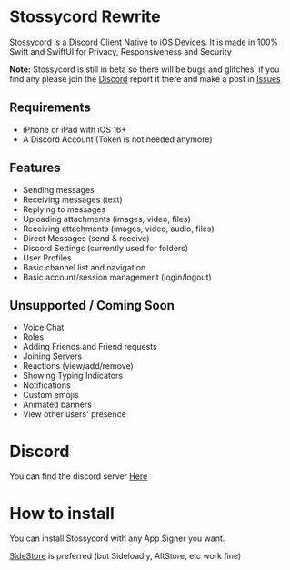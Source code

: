 # Stossycord Rewrite

Stossycord is a Discord Client Native to iOS Devices. It is made in 100% Swift and SwiftUI for Privacy, Responsiveness and Security

**Note:** Stossycord is still in beta so there will be bugs and glitches, if you find any please join the [Discord](https://discord.gg/sNzwHGDVEJ) report it there and make a post in [Issues](https://github.com/Stossycord/Stossycord/issues)

## Requirements
- iPhone or iPad with iOS 16+
- A Discord Account (Token is not needed anymore)


## Features
- Sending messages
- Receiving messages (text)
- Replying to messages
- Uploading attachments (images, video, files)
- Receiving attachments (images, video, audio, files)
- Direct Messages (send & receive)
- Discord Settings (currently used for folders)
- User Profiles
- Basic channel list and navigation
- Basic account/session management (login/logout)


## Unsupported / Coming Soon
- Voice Chat
- Roles
- Adding Friends and Friend requests
- Joining Servers
- Reactions (view/add/remove)
- Showing Typing Indicators
- Notifications
- Custom emojis
- Animated banners
- View other users' presence


# Discord
You can find the discord server [Here](https://discord.gg/sNzwHGDVEJ)

# How to install

You can install Stossycord with any App Signer you want. 

[SideStore](https://sidestore.io) is preferred (but Sideloadly, AltStore, etc work fine)
